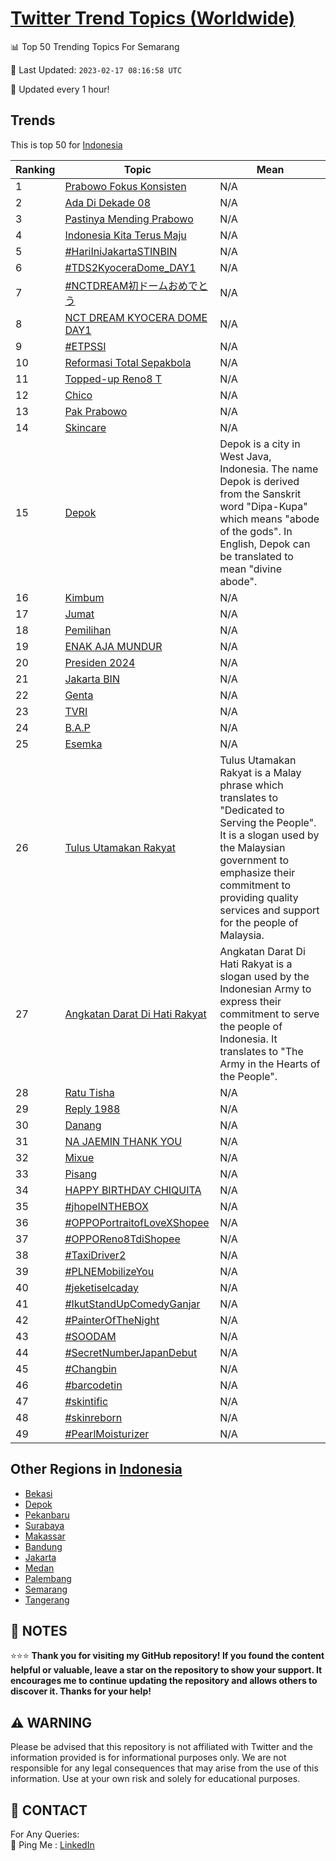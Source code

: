 [Twitter Trend Topics (Worldwide)](https://github.com/ErcinDedeoglu/Twitter-Trend-Topics)
==========


📊 Top 50 Trending Topics For Semarang

📆 Last Updated: `2023-02-17 08:16:58 UTC`

🔧 Updated every 1 hour!


## Trends

This is top 50 for [Indonesia](</Indonesia>)

| Ranking | Topic | Mean |
| ------- | ------------ | ------------ |
| 1 | [Prabowo Fokus Konsisten](http://twitter.com/search?q=Prabowo+Fokus+Konsisten) | N/A |
| 2 | [Ada Di Dekade 08](http://twitter.com/search?q=Ada+Di+Dekade+08) | N/A |
| 3 | [Pastinya Mending Prabowo](http://twitter.com/search?q=Pastinya+Mending+Prabowo) | N/A |
| 4 | [Indonesia Kita Terus Maju](http://twitter.com/search?q=Indonesia+Kita+Terus+Maju) | N/A |
| 5 | [#HariIniJakartaSTINBIN](http://twitter.com/search?q=%23HariIniJakartaSTINBIN) | N/A |
| 6 | [#TDS2KyoceraDome_DAY1](http://twitter.com/search?q=%23TDS2KyoceraDome_DAY1) | N/A |
| 7 | [#NCTDREAM初ドームおめでとう](http://twitter.com/search?q=%23NCTDREAM%e5%88%9d%e3%83%89%e3%83%bc%e3%83%a0%e3%81%8a%e3%82%81%e3%81%a7%e3%81%a8%e3%81%86) | N/A |
| 8 | [NCT DREAM KYOCERA DOME DAY1](http://twitter.com/search?q=NCT+DREAM+KYOCERA+DOME+DAY1) | N/A |
| 9 | [#ETPSSI](http://twitter.com/search?q=%23ETPSSI) | N/A |
| 10 | [Reformasi Total Sepakbola](http://twitter.com/search?q=Reformasi+Total+Sepakbola) | N/A |
| 11 | [Topped-up Reno8 T](http://twitter.com/search?q=Topped-up+Reno8+T) | N/A |
| 12 | [Chico](http://twitter.com/search?q=Chico) | N/A |
| 13 | [Pak Prabowo](http://twitter.com/search?q=Pak+Prabowo) | N/A |
| 14 | [Skincare](http://twitter.com/search?q=Skincare) | N/A |
| 15 | [Depok](http://twitter.com/search?q=Depok) | Depok is a city in West Java, Indonesia. The name Depok is derived from the Sanskrit word "Dipa-Kupa" which means "abode of the gods". In English, Depok can be translated to mean "divine abode". |
| 16 | [Kimbum](http://twitter.com/search?q=Kimbum) | N/A |
| 17 | [Jumat](http://twitter.com/search?q=Jumat) | N/A |
| 18 | [Pemilihan](http://twitter.com/search?q=Pemilihan) | N/A |
| 19 | [ENAK AJA MUNDUR](http://twitter.com/search?q=ENAK+AJA+MUNDUR) | N/A |
| 20 | [Presiden 2024](http://twitter.com/search?q=Presiden+2024) | N/A |
| 21 | [Jakarta BIN](http://twitter.com/search?q=Jakarta+BIN) | N/A |
| 22 | [Genta](http://twitter.com/search?q=Genta) | N/A |
| 23 | [TVRI](http://twitter.com/search?q=TVRI) | N/A |
| 24 | [B.A.P](http://twitter.com/search?q=B.A.P) | N/A |
| 25 | [Esemka](http://twitter.com/search?q=Esemka) | N/A |
| 26 | [Tulus Utamakan Rakyat](http://twitter.com/search?q=Tulus+Utamakan+Rakyat) | Tulus Utamakan Rakyat is a Malay phrase which translates to "Dedicated to Serving the People". It is a slogan used by the Malaysian government to emphasize their commitment to providing quality services and support for the people of Malaysia. |
| 27 | [Angkatan Darat Di Hati Rakyat](http://twitter.com/search?q=Angkatan+Darat+Di+Hati+Rakyat) | Angkatan Darat Di Hati Rakyat is a slogan used by the Indonesian Army to express their commitment to serve the people of Indonesia. It translates to "The Army in the Hearts of the People". |
| 28 | [Ratu Tisha](http://twitter.com/search?q=Ratu+Tisha) | N/A |
| 29 | [Reply 1988](http://twitter.com/search?q=Reply+1988) | N/A |
| 30 | [Danang](http://twitter.com/search?q=Danang) | N/A |
| 31 | [NA JAEMIN THANK YOU](http://twitter.com/search?q=NA+JAEMIN+THANK+YOU) | N/A |
| 32 | [Mixue](http://twitter.com/search?q=Mixue) | N/A |
| 33 | [Pisang](http://twitter.com/search?q=Pisang) | N/A |
| 34 | [HAPPY BIRTHDAY CHIQUITA](http://twitter.com/search?q=HAPPY+BIRTHDAY+CHIQUITA) | N/A |
| 35 | [#jhopeINTHEBOX](http://twitter.com/search?q=%23jhopeINTHEBOX) | N/A |
| 36 | [#OPPOPortraitofLoveXShopee](http://twitter.com/search?q=%23OPPOPortraitofLoveXShopee) | N/A |
| 37 | [#OPPOReno8TdiShopee](http://twitter.com/search?q=%23OPPOReno8TdiShopee) | N/A |
| 38 | [#TaxiDriver2](http://twitter.com/search?q=%23TaxiDriver2) | N/A |
| 39 | [#PLNEMobilizeYou](http://twitter.com/search?q=%23PLNEMobilizeYou) | N/A |
| 40 | [#jeketiselcaday](http://twitter.com/search?q=%23jeketiselcaday) | N/A |
| 41 | [#IkutStandUpComedyGanjar](http://twitter.com/search?q=%23IkutStandUpComedyGanjar) | N/A |
| 42 | [#PainterOfTheNight](http://twitter.com/search?q=%23PainterOfTheNight) | N/A |
| 43 | [#SOODAM](http://twitter.com/search?q=%23SOODAM) | N/A |
| 44 | [#SecretNumberJapanDebut](http://twitter.com/search?q=%23SecretNumberJapanDebut) | N/A |
| 45 | [#Changbin](http://twitter.com/search?q=%23Changbin) | N/A |
| 46 | [#barcodetin](http://twitter.com/search?q=%23barcodetin) | N/A |
| 47 | [#skintific](http://twitter.com/search?q=%23skintific) | N/A |
| 48 | [#skinreborn](http://twitter.com/search?q=%23skinreborn) | N/A |
| 49 | [#PearlMoisturizer](http://twitter.com/search?q=%23PearlMoisturizer) | N/A |



## Other Regions in [Indonesia](</Indonesia>)

* [Bekasi](</Indonesia/Bekasi.md>)
* [Depok](</Indonesia/Depok.md>)
* [Pekanbaru](</Indonesia/Pekanbaru.md>)
* [Surabaya](</Indonesia/Surabaya.md>)
* [Makassar](</Indonesia/Makassar.md>)
* [Bandung](</Indonesia/Bandung.md>)
* [Jakarta](</Indonesia/Jakarta.md>)
* [Medan](</Indonesia/Medan.md>)
* [Palembang](</Indonesia/Palembang.md>)
* [Semarang](</Indonesia/Semarang.md>)
* [Tangerang](</Indonesia/Tangerang.md>)



## 📝 NOTES

⭐⭐⭐ **Thank you for visiting my GitHub repository! If you found the content helpful or valuable, leave a star on the repository to show your support. It encourages me to continue updating the repository and allows others to discover it. Thanks for your help!**


## ⚠️ WARNING

Please be advised that this repository is not affiliated with Twitter and the information provided is for informational purposes only. We are not responsible for any legal consequences that may arise from the use of this information. Use at your own risk and solely for educational purposes.


## 📨 CONTACT

 For Any Queries:  
            🏓 Ping Me : [LinkedIn](https://www.linkedin.com/in/ercindedeoglu/)
